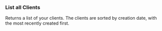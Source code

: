 ### List all Clients

Returns a list of your clients. The clients are sorted by creation date, with 
the most recently created first.
